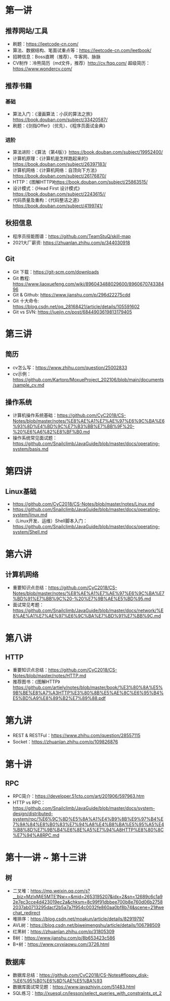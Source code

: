 # 第一讲

## 推荐网站/工具

* 刷题：https://leetcode-cn.com/
* 算法、数据结构、笔面试重点等：https://leetcode-cn.com/leetbook/
* 招聘信息：Boss直聘（推荐）、牛客网、脉脉
* CV制作：冷熊简历（md文件，推荐）http://cv.ftqq.com/ 超级简历：https://www.wondercv.com/

## 推荐书籍

### 基础

* 算法入门：《漫画算法：小灰的算法之旅》https://book.douban.com/subject/33420587/
* 刷题：《剑指Offer》（优先）、《程序员面试金典》

### 进阶

* 算法进阶：《算法（第4版）》https://book.douban.com/subject/19952400/
* 计算机原理：《计算机是怎样跑起来的》https://book.douban.com/subject/26397183/
* 计算机网络：《计算机网络：自顶向下方法》https://book.douban.com/subject/26176870/
* HTTP：《图解HTTP》https://book.douban.com/subject/25863515/
* 设计模式：《Head First 设计模式》https://book.douban.com/subject/2243615//
* 代码质量及重构：《代码整洁之道》https://book.douban.com/subject/4199741/

## 秋招信息
* 程序员技能图谱：https://github.com/TeamStuQ/skill-map
* 2021大厂薪资: https://zhuanlan.zhihu.com/p/344030918

## Git

* Git 下载：https://git-scm.com/downloads
* Git 教程: https://www.liaoxuefeng.com/wiki/896043488029600/896067074338496
* Git & Github: https://www.jianshu.com/p/296d22275cdd
* Git 十大命令: https://blog.csdn.net/qq_28168421/article/details/105591602
* Git vs SVN: https://juejin.cn/post/6844903619813179405

# 第三讲

## 简历
* cv怎么写：https://www.zhihu.com/question/25002833
* cv示例：https://github.com/Kartoro/MoxueProject_202106/blob/main/documents/sample_cv.md

## 操作系统
* 计算机操作系统基础：https://github.com/CyC2018/CS-Notes/blob/master/notes/%E8%AE%A1%E7%AE%97%E6%9C%BA%E6%93%8D%E4%BD%9C%E7%B3%BB%E7%BB%9F%20-%20%E6%A6%82%E8%BF%B0.md
* 操作系统常见面试题：https://github.com/Snailclimb/JavaGuide/blob/master/docs/operating-system/basis.md

# 第四讲

## Linux基础
* https://github.com/CyC2018/CS-Notes/blob/master/notes/Linux.md
* https://github.com/Snailclimb/JavaGuide/blob/master/docs/operating-system/linux.md
* （Linux开发、运维）Shell脚本入门：https://github.com/Snailclimb/JavaGuide/blob/master/docs/operating-system/Shell.md

# 第六讲

## 计算机网络
* 重要知识点总结：https://github.com/CyC2018/CS-Notes/blob/master/notes/%E8%AE%A1%E7%AE%97%E6%9C%BA%E7%BD%91%E7%BB%9C%20-%20%E7%9B%AE%E5%BD%95.md
* 面试常见考题：https://github.com/Snailclimb/JavaGuide/blob/master/docs/network/%E8%AE%A1%E7%AE%97%E6%9C%BA%E7%BD%91%E7%BB%9C.md

# 第八讲

## HTTP
* 重要知识点总结：https://github.com/CyC2018/CS-Notes/blob/master/notes/HTTP.md
* 推荐图书：《图解HTTP》https://github.com/artiely/notes/blob/master/book/%E3%80%8A%E5%9B%BE%E8%A7%A3HTTP%E3%80%8B%E5%AE%8C%E6%95%B4%E5%BD%A9%E8%89%B2%E7%89%88.pdf

# 第九讲

* REST & RESTFul：https://www.zhihu.com/question/28557115
* Socket：https://zhuanlan.zhihu.com/p/109826876

# 第十讲

## RPC
* RPC简介：https://developer.51cto.com/art/201906/597963.htm
* HTTP vs RPC：https://github.com/Snailclimb/JavaGuide/blob/master/docs/system-design/distributed-system/rpc/%E6%9C%8D%E5%8A%A1%E4%B9%8B%E9%97%B4%E7%9A%84%E8%B0%83%E7%94%A8%E4%B8%BA%E5%95%A5%E4%B8%8D%E7%9B%B4%E6%8E%A5%E7%94%A8HTTP%E8%80%8C%E7%94%A8RPC.md

# 第十一讲 ~ 第十三讲

## 树

* 二叉堆：https://mp.weixin.qq.com/s?__biz=MzIxMjE5MTE1Nw==&mid=2653195207&idx=2&sn=12689c6c1a92e7ec3cce4d423019ec2a&chksm=8c99f91dbbee700b8e760d06b27582037ab0713295dacf2b5a7a7f954c0032fe860aa0bf8b74&scene=21#wechat_redirect
* 堆排序：https://blog.csdn.net/moakun/article/details/82919797
* AVL树：https://blog.csdn.net/bjweimengshu/article/details/106798509
* 红黑树：https://zhuanlan.zhihu.com/p/31805309
* B树：https://www.jianshu.com/p/8b653423c586
* B+树：https://www.cxyxiaowu.com/3726.html

## 数据库

* 数据库总结：https://github.com/CyC2018/CS-Notes#floppy_disk-%E6%95%B0%E6%8D%AE%E5%BA%93
* 数据库面试常见题：https://www.javazhiyin.com/51483.html
* SQL练习：http://xuesql.cn/lesson/select_queries_with_constraints_pt_2
